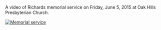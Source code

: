 A video of Richards memorial service on Friday, June 5, 2015 at Oak Hills Presbyterian Church.

[![Memorial service](http://img.youtube.com/vi/3fmiUgQNHvw/0.jpg)](http://www.youtube.com/watch?v=3fmiUgQNHvw)
